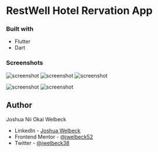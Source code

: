 # RestWell Hotel Rervation App


### Built with

- Flutter
- Dart


### Screenshots

![screenshot](./assets/screenshots/home.png) ![screenshot](./assets/screenshots/select_room.png) ![screenshot](./assets/screenshots/details.png) 

![screenshot](./assets/screenshots/confirm_details.png) ![screenshot](./assets/screenshots/status.png)



## Author
Joshua Nii Okai Welbeck
- LinkedIn - [Joshua Welbeck](https://www.linkedin.com/in/jwelbeck38)
- Frontend Mentor - [@jwelbeck52](https://www.frontendmentor.io/profile/jwelbeck52)
- Twitter - [@jwelbeck38](https://www.twitter.com/jwelbeck38)
